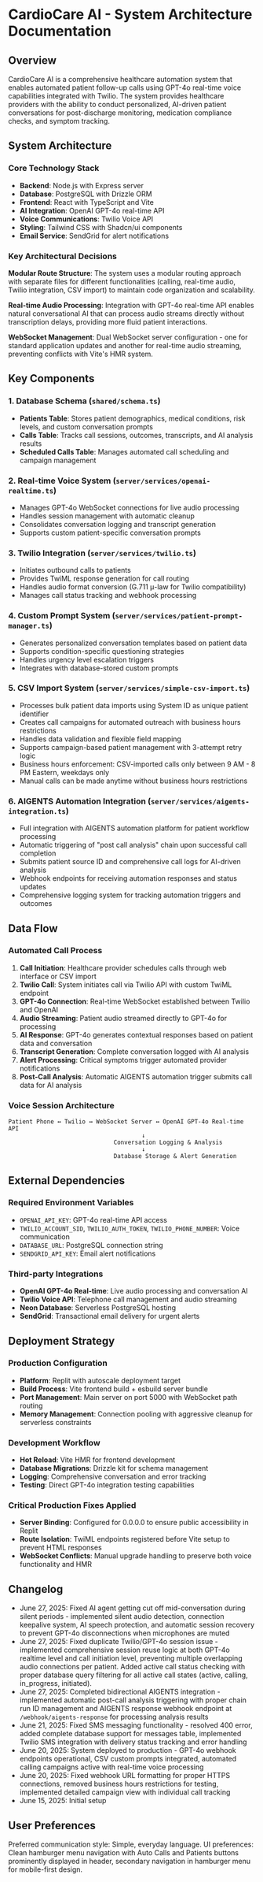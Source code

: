 # CardioCare AI - System Architecture Documentation

## Overview

CardioCare AI is a comprehensive healthcare automation system that enables automated patient follow-up calls using GPT-4o real-time voice capabilities integrated with Twilio. The system provides healthcare providers with the ability to conduct personalized, AI-driven patient conversations for post-discharge monitoring, medication compliance checks, and symptom tracking.

## System Architecture

### Core Technology Stack
- **Backend**: Node.js with Express server
- **Database**: PostgreSQL with Drizzle ORM
- **Frontend**: React with TypeScript and Vite
- **AI Integration**: OpenAI GPT-4o real-time API
- **Voice Communications**: Twilio Voice API
- **Styling**: Tailwind CSS with Shadcn/ui components
- **Email Service**: SendGrid for alert notifications

### Key Architectural Decisions

**Modular Route Structure**: The system uses a modular routing approach with separate files for different functionalities (calling, real-time audio, Twilio integration, CSV import) to maintain code organization and scalability.

**Real-time Audio Processing**: Integration with GPT-4o real-time API enables natural conversational AI that can process audio streams directly without transcription delays, providing more fluid patient interactions.

**WebSocket Management**: Dual WebSocket server configuration - one for standard application updates and another for real-time audio streaming, preventing conflicts with Vite's HMR system.

## Key Components

### 1. Database Schema (`shared/schema.ts`)
- **Patients Table**: Stores patient demographics, medical conditions, risk levels, and custom conversation prompts
- **Calls Table**: Tracks call sessions, outcomes, transcripts, and AI analysis results
- **Scheduled Calls Table**: Manages automated call scheduling and campaign management

### 2. Real-time Voice System (`server/services/openai-realtime.ts`)
- Manages GPT-4o WebSocket connections for live audio processing
- Handles session management with automatic cleanup
- Consolidates conversation logging and transcript generation
- Supports custom patient-specific conversation prompts

### 3. Twilio Integration (`server/services/twilio.ts`)
- Initiates outbound calls to patients
- Provides TwiML response generation for call routing
- Handles audio format conversion (G.711 μ-law for Twilio compatibility)
- Manages call status tracking and webhook processing

### 4. Custom Prompt System (`server/services/patient-prompt-manager.ts`)
- Generates personalized conversation templates based on patient data
- Supports condition-specific questioning strategies
- Handles urgency level escalation triggers
- Integrates with database-stored custom prompts

### 5. CSV Import System (`server/services/simple-csv-import.ts`)
- Processes bulk patient data imports using System ID as unique patient identifier
- Creates call campaigns for automated outreach with business hours restrictions
- Handles data validation and flexible field mapping
- Supports campaign-based patient management with 3-attempt retry logic
- Business hours enforcement: CSV-imported calls only between 9 AM - 8 PM Eastern, weekdays only
- Manual calls can be made anytime without business hours restrictions

### 6. AIGENTS Automation Integration (`server/services/aigents-integration.ts`)
- Full integration with AIGENTS automation platform for patient workflow processing
- Automatic triggering of "post call analysis" chain upon successful call completion
- Submits patient source ID and comprehensive call logs for AI-driven analysis
- Webhook endpoints for receiving automation responses and status updates
- Comprehensive logging system for tracking automation triggers and outcomes

## Data Flow

### Automated Call Process
1. **Call Initiation**: Healthcare provider schedules calls through web interface or CSV import
2. **Twilio Call**: System initiates call via Twilio API with custom TwiML endpoint
3. **GPT-4o Connection**: Real-time WebSocket established between Twilio and OpenAI
4. **Audio Streaming**: Patient audio streamed directly to GPT-4o for processing
5. **AI Response**: GPT-4o generates contextual responses based on patient data and conversation
6. **Transcript Generation**: Complete conversation logged with AI analysis
7. **Alert Processing**: Critical symptoms trigger automated provider notifications
8. **Post-Call Analysis**: Automatic AIGENTS automation trigger submits call data for AI analysis

### Voice Session Architecture
```
Patient Phone ↔ Twilio ↔ WebSocket Server ↔ OpenAI GPT-4o Real-time API
                                      ↓
                              Conversation Logging & Analysis
                                      ↓
                              Database Storage & Alert Generation
```

## External Dependencies

### Required Environment Variables
- `OPENAI_API_KEY`: GPT-4o real-time API access
- `TWILIO_ACCOUNT_SID`, `TWILIO_AUTH_TOKEN`, `TWILIO_PHONE_NUMBER`: Voice communication
- `DATABASE_URL`: PostgreSQL connection string
- `SENDGRID_API_KEY`: Email alert notifications

### Third-party Integrations
- **OpenAI GPT-4o Real-time**: Live audio processing and conversation AI
- **Twilio Voice API**: Telephone call management and audio streaming
- **Neon Database**: Serverless PostgreSQL hosting
- **SendGrid**: Transactional email delivery for urgent alerts

## Deployment Strategy

### Production Configuration
- **Platform**: Replit with autoscale deployment target
- **Build Process**: Vite frontend build + esbuild server bundle
- **Port Management**: Main server on port 5000 with WebSocket path routing
- **Memory Management**: Connection pooling with aggressive cleanup for serverless constraints

### Development Workflow
- **Hot Reload**: Vite HMR for frontend development
- **Database Migrations**: Drizzle kit for schema management
- **Logging**: Comprehensive conversation and error tracking
- **Testing**: Direct GPT-4o integration testing capabilities

### Critical Production Fixes Applied
- **Server Binding**: Configured for 0.0.0.0 to ensure public accessibility in Replit
- **Route Isolation**: TwiML endpoints registered before Vite setup to prevent HTML responses
- **WebSocket Conflicts**: Manual upgrade handling to preserve both voice functionality and HMR

## Changelog
- June 27, 2025: Fixed AI agent getting cut off mid-conversation during silent periods - implemented silent audio detection, connection keepalive system, AI speech protection, and automatic session recovery to prevent GPT-4o disconnections when microphones are muted
- June 27, 2025: Fixed duplicate Twilio/GPT-4o session issue - implemented comprehensive session reuse logic at both GPT-4o realtime level and call initiation level, preventing multiple overlapping audio connections per patient. Added active call status checking with proper database query filtering for all active call states (active, calling, in_progress, initiated).
- June 27, 2025: Completed bidirectional AIGENTS integration - implemented automatic post-call analysis triggering with proper chain run ID management and AIGENTS response webhook endpoint at `/webhook/aigents-response` for processing analysis results
- June 21, 2025: Fixed SMS messaging functionality - resolved 400 error, added complete database support for messages table, implemented Twilio SMS integration with delivery status tracking and error handling
- June 20, 2025: System deployed to production - GPT-4o webhook endpoints operational, CSV custom prompts integrated, automated calling campaigns active with real-time voice processing
- June 20, 2025: Fixed webhook URL formatting for proper HTTPS connections, removed business hours restrictions for testing, implemented detailed campaign view with individual call tracking
- June 15, 2025: Initial setup

## User Preferences

Preferred communication style: Simple, everyday language.
UI preferences: Clean hamburger menu navigation with Auto Calls and Patients buttons prominently displayed in header, secondary navigation in hamburger menu for mobile-first design.